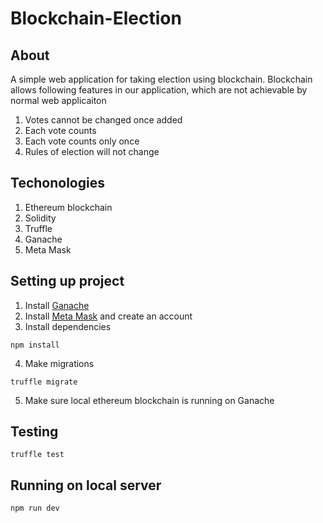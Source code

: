 # Blockchain-Election

## About 
A simple web application for taking election using blockchain. Blockchain allows following features in our application, which are not achievable by normal web applicaiton 
1. Votes cannot be changed once added
2. Each vote counts
3. Each vote counts only once
4. Rules of election will not change
## Techonologies
1. Ethereum blockchain
2. Solidity
3. Truffle
4. Ganache
5. Meta Mask

## Setting up project
1. Install [Ganache](https://www.trufflesuite.com/ganache)
2. Install [Meta Mask](https://chrome.google.com/webstore/detail/metamask/nkbihfbeogaeaoehlefnkodbefgpgknn?hl=en) and create an account
3. Install dependencies
``` 
npm install 
```
4. Make migrations
```
truffle migrate
```
5. Make sure local ethereum blockchain is running on Ganache

## Testing
```
truffle test
```

## Running on local server
```
npm run dev
```